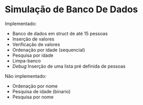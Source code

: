 # Simulação de Banco De Dados

Implementado:
* Banco de dados em struct de até 15 pessoas
* Inserção de valores
* Verificação de valores
* Ordenação por idade (sequencial)
* Pesquisa por idade
* Limpa-banco
* _Debug_ Inserção de uma lista pré definida de pessoas

Não implementado:
* Ordenação por nome
* Pesquisa de idade (binario)
* Pesquisa por nome